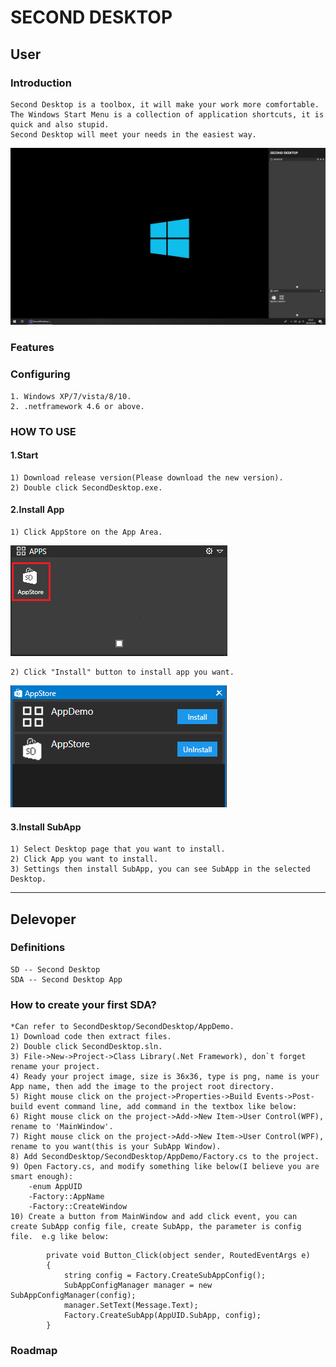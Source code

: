 # SECOND DESKTOP

## User
### Introduction
    Second Desktop is a toolbox, it will make your work more comfortable.  
    The Windows Start Menu is a collection of application shortcuts, it is quick and also stupid.  
    Second Desktop will meet your needs in the easiest way.  
![SecondDesktop](https://raw.githubusercontent.com/Mingxuel/SecondDesktop/master/BlogResource/SecondDesktop.png)
### Features
  
  
### Configuring
    1. Windows XP/7/vista/8/10.  
    2. .netframework 4.6 or above.  
### HOW TO USE
#### 1.Start
    1) Download release version(Please download the new version).  
    2) Double click SecondDesktop.exe.  
#### 2.Install App
    1) Click AppStore on the App Area.  
![SecondDesktop](https://raw.githubusercontent.com/Mingxuel/SecondDesktop/master/BlogResource/AppStore.png)
    
    2) Click "Install" button to install app you want.  
![SecondDesktop](https://raw.githubusercontent.com/Mingxuel/SecondDesktop/master/BlogResource/AppStoreMainWindow.png)  
#### 3.Install SubApp
    1) Select Desktop page that you want to install.
    2) Click App you want to install.  
    3) Settings then install SubApp, you can see SubApp in the selected Desktop.
----
## Delevoper
### Definitions
    SD -- Second Desktop  
    SDA -- Second Desktop App  

### How to create your first SDA?
    *Can refer to SecondDesktop/SecondDesktop/AppDemo.  
    1) Download code then extract files.  
    2) Double click SecondDesktop.sln.  
    3) File->New->Project->Class Library(.Net Framework), don`t forget rename your project.  
    4) Ready your project image, size is 36x36, type is png, name is your App name, then add the image to the project root directory.  
    5) Right mouse click on the project->Properties->Build Events->Post-build event command line, add command in the textbox like below:  
    6) Right mouse click on the project->Add->New Item->User Control(WPF), rename to 'MainWindow'.  
    7) Right mouse click on the project->Add->New Item->User Control(WPF), rename to you want(this is your SubApp Window).  
    8) Add SecondDesktop/SecondDesktop/AppDemo/Factory.cs to the project.  
    9) Open Factory.cs, and modify something like below(I believe you are smart enough):  
        -enum AppUID  
        -Factory::AppName  
        -Factory::CreateWindow  
    10) Create a button from MainWindow and add click event, you can create SubApp config file, create SubApp, the parameter is config file.  e.g like below:  

```
        private void Button_Click(object sender, RoutedEventArgs e)
        {
            string config = Factory.CreateSubAppConfig();
            SubAppConfigManager manager = new SubAppConfigManager(config);
            manager.SetText(Message.Text);
            Factory.CreateSubApp(AppUID.SubApp, config);
        }
```
### Roadmap

